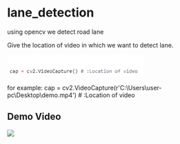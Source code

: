 # lane_detection
using opencv we detect road lane

Give the location of video in which we want to detect lane.

![](Location.PNG)

for example: cap = cv2.VideoCapture(r'C:\Users\user-pc\Desktop\demo.mp4') # :Location of video
## Demo Video
![](demo.gif)
